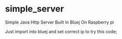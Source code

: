 # simple_server
Simple Java Http Server Built In Bluej On Raspberry pi

Just import into bluej and set correct ip to try this code;
